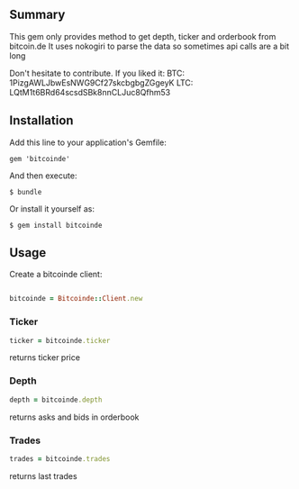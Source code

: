 ## Summary

This gem only provides method to get depth, ticker and orderbook from bitcoin.de
It uses nokogiri to parse the data so sometimes api calls are a bit long

Don't hesitate to contribute.
If you liked it:
BTC: 1PizgAWLJbwEsNWG9Cf27skcbgbgZGgeyK
LTC: LQtM1t6BRd64scsdSBk8nnCLJuc8Qfhm53

## Installation

Add this line to your application's Gemfile:

    gem 'bitcoinde'

And then execute:

    $ bundle

Or install it yourself as:

    $ gem install bitcoinde

## Usage

Create a bitcoinde client:

```ruby

bitcoinde = Bitcoinde::Client.new

```

### Ticker
```ruby
ticker = bitcoinde.ticker

```
returns ticker price
### Depth

 ```ruby
 depth = bitcoinde.depth

 ```

 returns asks and bids in orderbook

### Trades

```ruby
trades = bitcoinde.trades
```
returns last trades